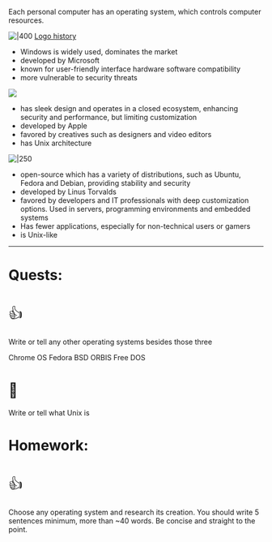 Each personal computer has an operating system, which controls computer resources.

![|400](win_logo.jpg) 
[Logo history](https://www.pentagram.com/work/windows/story)

- Windows is widely used, dominates the market
- developed by Microsoft
- known for user-friendly interface hardware software compatibility
- more vulnerable to security threats

![](macos_logo.svg)

- has sleek design and operates in a closed ecosystem, enhancing security and performance, but limiting customization
- developed by Apple
- favored by creatives such as designers and video editors
- has Unix architecture

![|250](linux_mascot.jpg)
- open-source which has a variety of distributions, such as Ubuntu, Fedora and Debian, providing stability and security
- developed by Linus Torvalds
- favored by developers and IT professionals with deep customization options. Used in servers, programming environments and embedded systems
- Has fewer applications, especially for non-technical users or gamers
- is Unix-like
---
# Quests:
# <span style="font-weight: normal">👍</span>
Write or tell any other operating systems besides those three

Chrome OS
Fedora
BSD
ORBIS
Free DOS

# <span style="font-weight: normal">🏅️</span>
Write or tell what Unix is
# Homework:
# <span style="font-weight: normal">👍</span>
Choose any operating system and research its creation. You should write 5 sentences minimum, more than ~40 words. Be concise and straight to the point.
